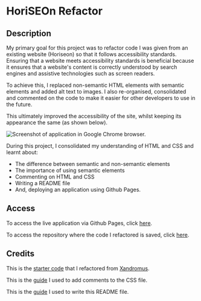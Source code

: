 # HoriSEOn Refactor

## Description

My primary goal for this project was to refactor code I was given from an existing website (Horiseon) so that it follows accessibility standards. Ensuring that a website meets accessibility standards is beneficial because it ensures that a website's content is correctly understood by search engines and assistive technologies such as screen readers. 

To achieve this, I replaced non-semantic HTML elements with semantic elements and added alt text to images. I also re-organised, consolidated and commented on the code to make it easier for other developers to use in the future. 

This ultimately improved the accessibility of the site, whilst keeping its appearance the same (as shown below).

![Screenshot of application in Google Chrome browser.](./assets/images/screenshot-of-application.png)

During this project, I consolidated my understanding of HTML and CSS and learnt about:
- The difference between semantic and non-semantic elements 
- The importance of using semantic elements
- Commenting on HTML and CSS
- Writing a README file
- And, deploying an application using Github Pages.

## Access

To access the live application via Github Pages, click [here](https://hayleyarodgers.github.io/usyd-bootcamp-challenge-week1/). 

To access the repository where the code I refactored is saved, click [here](https://github.com/hayleyarodgers/usyd-bootcamp-challenge-week1).

## Credits

This is the [starter code](https://github.com/coding-boot-camp/urban-octo-telegram) that I refactored from [Xandromus](https://github.com/Xandromus/Xandromus).

This is the [guide](https://perishablepress.com/obsessive-css-code-formatting-organization-comments-and-signatures/) I used to add comments to the CSS file.

This is the [guide](https://coding-boot-camp.github.io/full-stack/github/professional-readme-guide) I used to write this README file.
